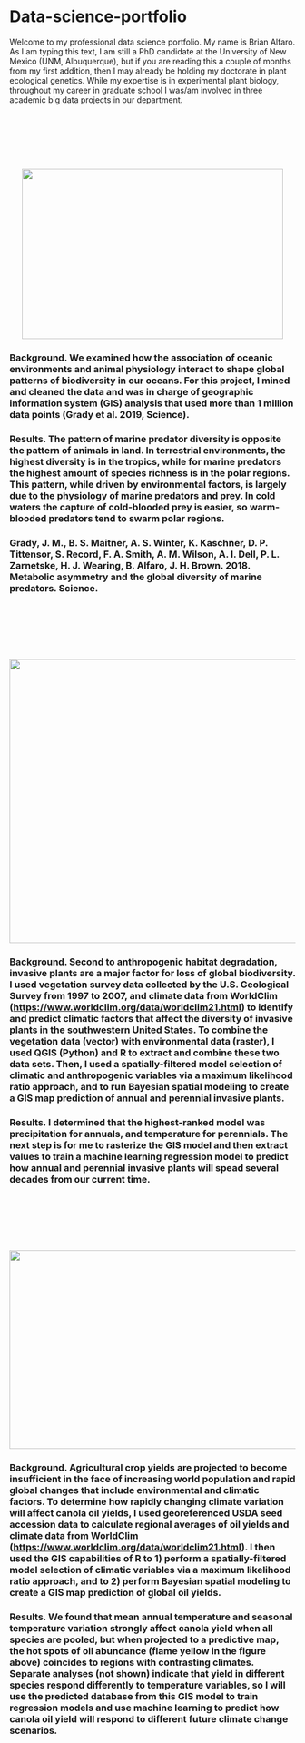 # Data-science-portfolio

Welcome to my professional data science portfolio. My name is Brian Alfaro. As I am typing this text, I am still a PhD candidate at the University of New Mexico (UNM, Albuquerque), but if you are reading this a couple of months from my first addition, then I may already be holding my doctorate in plant ecological genetics. While my expertise is in experimental plant biology, throughout my career in graduate school I was/am involved in three academic big data projects in our department. <br />

<br />
<br />
<br />
<br />
<br />

<p align="center">
  <img width="460" height="300" src="https://user-images.githubusercontent.com/70289096/91906759-f5eca480-ec65-11ea-84bd-383c1be4b22c.png">
</p>

### Background. We examined how the association of oceanic environments and animal physiology interact to shape global patterns of biodiversity in our oceans. For this project, I mined and cleaned the data and was in charge of geographic information system (GIS) analysis that used more than 1 million data points (Grady et al. 2019, Science). 
### Results. The pattern of marine predator diversity is opposite the pattern of animals in land. In terrestrial environments, the highest diversity is in the tropics, while for marine predators the highest amount of species richness is in the polar regions. This pattern, while driven by environmental factors, is largely due to the physiology of marine predators and prey. In cold waters the capture of cold-blooded prey is easier, so warm-blooded predators tend to swarm polar regions. 

### Grady, J. M., B. S. Maitner, A. S. Winter, K. Kaschner, D. P. Tittensor, S. Record, F. A. Smith, A. M. Wilson, A. I. Dell, P. L. Zarnetske, H. J. Wearing, B. Alfaro, J. H. Brown. 2018. Metabolic asymmetry and the global diversity of marine predators. Science.
<br />
<br />
<br />
<br />
<br />

<p align="center">
  <img width="600" height="500" src="https://user-images.githubusercontent.com/70289096/91906991-4b28b600-ec66-11ea-9a9d-c1fbbe25a473.png">
</p>

### Background. Second to anthropogenic habitat degradation, invasive plants are a major factor for loss of global biodiversity. I used vegetation survey data collected by the U.S. Geological Survey from 1997 to 2007, and climate data from WorldClim (https://www.worldclim.org/data/worldclim21.html) to identify and predict climatic factors that affect the diversity of invasive plants in the southwestern United States. To combine the vegetation data (vector) with environmental data (raster), I used QGIS (Python) and R to extract and combine these two data sets. Then, I used a spatially-filtered model selection of climatic and anthropogenic variables via a maximum likelihood ratio approach, and to run Bayesian spatial modeling to create a GIS map prediction of annual and perennial invasive plants. 
### Results. I determined that the highest-ranked model was precipitation for annuals, and temperature for perennials. The next step is for me to rasterize the GIS model and then extract values to train a machine learning regression model to predict how annual and perennial invasive plants will spead several decades from our current time. 

<br />
<br />
<br />
<br />
<br />

<p align="center">
  <img width="900" height="350" src="https://user-images.githubusercontent.com/70289096/91903869-30a00e00-ec61-11ea-92ec-8b0fb9c5512e.png">
</p>

### Background. Agricultural crop yields are projected to become insufficient in the face of increasing world population and rapid global changes that include environmental and climatic factors. To determine how rapidly changing climate variation will affect canola oil yields, I used georeferenced USDA seed accession data to calculate regional averages of oil yields and climate data from WorldClim (https://www.worldclim.org/data/worldclim21.html). I then used the GIS capabilities of R to 1) perform a spatially-filtered model selection of climatic variables via a maximum likelihood ratio approach, and to 2) perform Bayesian spatial modeling to create a GIS map prediction of global oil yields. 
### Results. We found that mean annual temperature and seasonal temperature variation strongly affect canola yield when all species are pooled, but when projected to a predictive map, the hot spots of oil abundance (flame yellow in the figure above) coincides to regions with contrasting climates. Separate analyses (not shown) indicate that yield in different species respond differently to temperature variables, so I will use the predicted database from this GIS model to train regression models and use machine learning to predict how canola oil yield will respond to different future climate change scenarios. 


